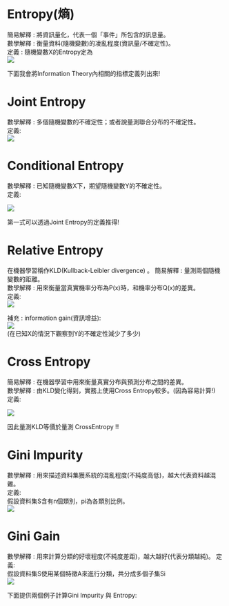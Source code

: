 # Entropy(熵)  
簡易解釋 : 將資訊量化，代表一個「事件」所包含的訊息量。  
數學解釋 : 衡量資料(隨機變數)的凌亂程度(資訊量/不確定性)。  
定義 : 隨機變數X的Entropy定為  
<img src="https://latex.codecogs.com/gif.image?\dpi{110}H(X)=E(I(X))=E(-ln(P(X)))=\sum_{i}^{}-P(x_i)ln(P(x_i))"/>  
  
下面我會將Information Theory內相關的指標定義列出來!  
  
# Joint Entropy  
數學解釋 : 多個隨機變數的不確定性；或者說量測聯合分布的不確定性。  
定義:  
<img src="https://latex.codecogs.com/png.image?\dpi{110}H(X,Y)=\sum_{x&space;\in&space;X}\sum_{y&space;\in&space;Y}-p(x,y)ln(p(x,y))=E(ln\frac{1}{p(X,Y)})" />  
  
# Conditional Entropy  
數學解釋 : 已知隨機變數X下，期望隨機變數Y的不確定性。  
定義:  
  
<img src="https://latex.codecogs.com/png.image?\dpi{110}H(X,Y)=H(X,Y)-H(X)&space;\\&space;=-\sum_{xy}p(x,y)ln(p(x,y))&plus;\sum_{x}p(x)ln(p(x))&space;\\&space;=&space;-\sum_{xy}p(x,y)ln(p(x,y))&plus;\sum_{x}(\sum_{y}p(x,y))&space;ln(p(x,y)))&space;\\&space;=&space;-\sum_{xy}p(x,y)[ln(p(x,y)-ln(p(x)))]&space;\\&space;=&space;-\sum_{xy}p(x,y)ln(p(y|x|))" />  
  
第一式可以透過Joint Entropy的定義推得!  

# Relative Entropy  
在機器學習稱作KLD(Kullback-Leibler divergence) 。
簡易解釋 : 量測兩個隨機變數的距離。  
數學解釋 : 用來衡量當真實機率分布為P(x)時，和機率分布Q(x)的差異。  
定義:  
<img src="https://latex.codecogs.com/png.image?\dpi{110}D_{KL}(P||Q)=\sum_{x}-p(x)*ln(\frac{q(x)}{p(x)})"  />  

補充 : information gain(資訊增益):  
<img src="https://latex.codecogs.com/png.image?\dpi{110}I(X,Y)=D_{KL}(P(X,Y)||P(X)P(Y))=&space;H(Y)&space;-&space;H(Y|X|)" />  
(在已知X的情況下觀察到Y的不確定性減少了多少)  
# Cross Entropy  
簡易解釋 : 在機器學習中用來衡量真實分布與預測分布之間的差異。  
數學解釋 : 由KLD變化得到，實務上使用Cross Entropy較多。(因為容易計算!)  
定義:  
  
<img src="https://latex.codecogs.com/png.image?\dpi{110}D_{KL}(P||Q)&space;\\=\sum_{x}-p(x)ln(\frac{q(x)}{p(x)})\\=\sum_{x}p(x)ln(\frac{p(x)}{q(x)})\\=\sum_{x}p(x)ln(p(x))-\sum_{x}p(x)ln(q(x))&space;\\=&space;-H(X)&space;&plus;&space;CrossEntropy(P,Q)" />
  
因此量測KLD等價於量測 CrossEntropy !!  

# Gini Impurity  
數學解釋 : 用來描述資料集獲系統的混亂程度(不純度高低)，越大代表資料越混雜。  
定義:  
假設資料集S含有n個類別，pi為各類別比例。  
<img src="https://latex.codecogs.com/png.image?\dpi{110}Gini(S)=\sum_{i=1}^{n}p_i(1-p_i)=1-\sum_{i=1}^{n}p_i^2"/>
# Gini Gain  
數學解釋 : 用來計算分類的好壞程度(不純度差距)，越大越好(代表分類越純)。
定義:  
假設資料集S使用某個特徵A來進行分類，共分成多個子集Si  
<img src="https://latex.codecogs.com/png.image?\dpi{110}GiniGain(S,A)=Gini(S)-Gini(S,A)=Gini(S)-\sum_{i=1}^{n}\frac{len(S_i)}{len(S)}*Gini(S_i)"/>
  
下面提供兩個例子計算Gini Impurity 與 Entropy:  

